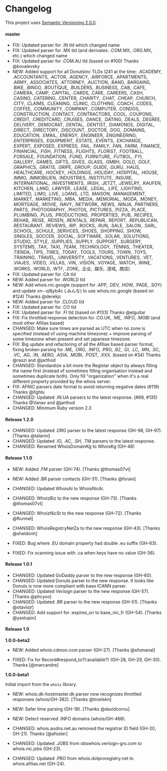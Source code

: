 # Changelog

This project uses [Semantic Versioning 2.0.0](http://semver.org/).


#### master

- FIX: Updated parser for .IN tld which changed name
- FIX: Updated parser for .MX tld (and derivates: .COM.MX, .ORG.MX, etc.) which changed name
- FIX: Updated parser for .COM.AU tld (based on #100) Thanks @kovalevsky
- NEW: Added support for all DonutsInc TLDs (241 at the time: .ACADEMY, .ACCOUNTANTS, .ACTOR, .AGENCY, .AIRFORCE, .APARTMENTS, .ARMY, .ASSOCIATES, .ATTORNEY, .AUCTION, .BAND, .BARGAINS, .BIKE, .BINGO, .BOUTIQUE, .BUILDERS, .BUSINESS, .CAB, .CAFE, .CAMERA, .CAMP, .CAPITAL, .CARDS, .CARE, .CAREERS, .CASH, .CASINO, .CATERING, .CENTER, .CHARITY, .CHAT, .CHEAP, .CHURCH, .CITY, .CLAIMS, .CLEANING, .CLINIC, .CLOTHING, .COACH, .CODES, .COFFEE, .COMMUNITY, .COMPANY, .COMPUTER, .CONDOS, .CONSTRUCTION, .CONTACT, .CONTRACTORS, .COOL, .COUPONS, .CREDIT, .CREDITCARD, .CRUISES, .DANCE, .DATING, .DEALS, .DEGREE, .DELIVERY, .DEMOCRAT, .DENTAL, .DENTIST, .DIAMONDS, .DIGITAL, .DIRECT, .DIRECTORY, .DISCOUNT, .DOCTOR, .DOG, .DOMAINS, .EDUCATION, .EMAIL, .ENERGY, .ENGINEER, .ENGINEERING, .ENTERPRISES, .EQUIPMENT, .ESTATE, .EVENTS, .EXCHANGE, .EXPERT, .EXPOSED, .EXPRESS, .FAIL, .FAMILY, .FAN, .FARM, .FINANCE, .FINANCIAL, .FISH, .FITNESS, .FLIGHTS, .FLORIST, .FOOTBALL, .FORSALE, .FOUNDATION, .FUND, .FURNITURE, .FUTBOL, .FYI, .GALLERY, .GAMES, .GIFTS, .GIVES, .GLASS, .GMBH, .GOLD, .GOLF, .GRAPHICS, .GRATIS, .GRIPE, .GROUP, .GUIDE, .GURU, .HAUS, .HEALTHCARE, .HOCKEY, .HOLDINGS, .HOLIDAY, .HOSPITAL, .HOUSE, .IMMO, .IMMOBILIEN, .INDUSTRIES, .INSTITUTE, .INSURE, .INTERNATIONAL, .INVESTMENTS, .IRISH, .JETZT, .JEWELRY, .KAUFEN, .KITCHEN, .LAND, .LAWYER, .LEASE, .LEGAL, .LIFE, .LIGHTING, .LIMITED, .LIMO, .LIVE, .LOANS, .LTD, .MAISON, .MANAGEMENT, .MARKET, .MARKETING, .MBA, .MEDIA, .MEMORIAL, .MODA, .MONEY, .MORTGAGE, .MOVIE, .NAVY, .NETWORK, .NEWS, .NINJA, .PARTNERS, .PARTS, .PHOTOGRAPHY, .PHOTOS, .PICTURES, .PIZZA, .PLACE, .PLUMBING, .PLUS, .PRODUCTIONS, .PROPERTIES, .PUB, .RECIPES, .REHAB, .REISE, .REISEN, .RENTALS, .REPAIR, .REPORT, .REPUBLICAN, .RESTAURANT, .REVIEWS, .RIP, .ROCKS, .RUN, .SALE, .SALON, .SARL, .SCHOOL, .SCHULE, .SERVICES, .SHOES, .SHOPPING, .SHOW, .SINGLES, .SOCCER, .SOCIAL, .SOFTWARE, .SOLAR, .SOLUTIONS, .STUDIO, .STYLE, .SUPPLIES, .SUPPLY, .SUPPORT, .SURGERY, .SYSTEMS, .TAX, .TAXI, .TEAM, .TECHNOLOGY, .TENNIS, .THEATER, .TIENDA, .TIPS, .TIRES, .TODAY, .TOOLS, .TOURS, .TOWN, .TOYS, .TRAINING, .TRAVEL, .UNIVERSITY, .VACATIONS, .VENTURES, .VET, .VIAJES, .VIDEO, .VILLAS, .VIN, .VISION, .VOYAGE, .WATCH, .WINE, .WORKS, .WORLD, .WTF, .ZONE, .企业, .娱乐, .游戏, .商店)
- FIX: Updated parser for .CA tld
- NEW: Added parser for .WORLD tld
- NEW: Add whois.nic.google (support for .APP, .DEV, .HOW, .PAGE, .SOY) and update xn--q9jyb4c (.みんな) to use whois.nic.google (based on #124) Thanks @derekjc
- NEW: Added parser for .CLOUD tld
- FIX: Updated parser for .CO tld
- FIX: Updated parser for .FI tld (based on #133) Thanks @elguitar
- FIX: Fix throttled response detection for .CO.UK, .ME, .INFO, .MOBI (and most other Afilias based)
- CHANGED: Make sure times are parsed as UTC when no zone is specified (instead of using machine timezone) + improve parsing of some timezone when present and set japanese timezone.
- FIX: Big update and refactoring of all the Afilias based parser format, fixing broken parsing for .ME, .ORG, .INFO, .PRO, .BZ, .GI, .LC, .MN, .SC, .VC, .AG, .IN, .AERO, .ASIA, .MOBI, .POST, .XXX. (based on #34) Thanks @raszi and @jarthod
- CHANGED: Standardize a bit more the Registar object by always filling the name first (instead of sometimes filling organisation instead and sometimes duplicate both). Only fill "organization" when it's a real different property provided by the whois server.
- FIX: AFNIC parsers date format to avoid returning negative dates (#119) Thanks @itghlu
- CHANGED: Updated .IN.UA parsers to the latest response. (#69, #135) Thanks @Vanav and @jarthod
- CHANGED: Minimum Ruby version 2.3


#### Release 1.2.0

- CHANGED: Updated .ORG parser to the latest response (GH-98, GH-97). [Thanks @talarini]
- CHANGED: Updated .IO, .AC, .SH, .TM parsers to the latest response.
- CHANGED: Renamed WhoisDomainKg to WhoisKg (GH-48)


#### Release 1.1.0

- NEW: Added .FM parser (GH-74). [Thanks @thomas07vt]
- NEW: Added .BR parser contacts (GH-31). [Thanks @forain]

- CHANGED: Updated WhoisAi to WhoisNicAi.
- CHANGED: WhoizBiz to the new response (GH-73). [Thanks @thomas07vt]
- CHANGED: WhoizNicSt to the new response (GH-72). [Thanks @fturmel]
- CHANGED: WhoisRegistryNetZa to the new response (GH-43). [Thanks @sheldonh]

- FIXED: Bug where .EU domain property had double .eu suffix (GH-63).
- FIXED: Fix scanning issue with .ca when keys have no value (GH-36).


#### Release 1.0.1

- CHANGED: Updated GoDaddy parser to the new response (GH-60).
- CHANGED: Updated Donuts parser to the new response. It looks like Donuts is now more compliant with base ICANN parser.
- CHANGED: Updated Verisign parser to the new response (GH-57). [Thanks @phcyso]
- CHANGED: Updated .BR parser to the new response (GH-51). [Thanks @otaviojr]
- CHANGED: Add support for :expires_on to base_nic_fr (GH-54). [Thanks @yastupin]


#### Release 1.0

**1.0.0-beta2**

- NEW: Added whois.cdmon.com parser (GH-27). [Thanks @sfumanal]

- FIXED: Fix for Record#respond_to?(:available?) (GH-28, GH-29, GH-30). Thanks [@marcandre]

**1.0.0-beta1**

Initial import from the `whois` library.

- NEW: whois.dk-hostmaster.dk parser now recognizes throttled responses (whois/GH-382). [Thanks @troelskn]
- NEW: Safer time parsing (GH-18). [Thanks @davidcornu]
- NEW: Detect reserved .INFO domains (whois/GH-468).

- CHANGED: whois.audns.net.au removed the registrar ID field (GH-20, GH-21). Thanks [@afoster]
- CHANGED: Updated .JOBS from obswhois.verisign-grs.com to whois.nic.jobs (GH-23).
- CHANGED: Updated .PRO from whois.dotproregistry.net to whois.afilias.net (GH-24).
